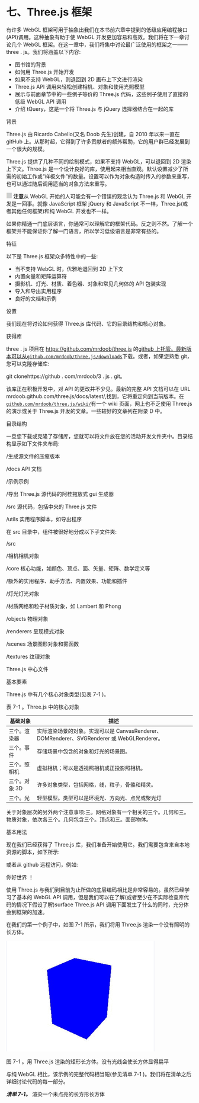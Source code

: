 # 七、Three.js 框架

有许多 WebGL 框架可用于抽象出我们在本书前六章中提到的低级应用编程接口(API)调用。这种抽象有助于使 WebGL 开发更加容易和高效。我们将在下一章讨论几个 WebGL 框架。在这一章中，我们将集中讨论最广泛使用的框架之一——three . js。我们将涵盖以下内容:

*   图书馆的背景
*   如何用 Three.js 开始开发
*   如果不支持 WebGL，则退回到 2D 画布上下文进行渲染
*   Three.js API 调用来轻松创建相机、对象和使用光照模型
*   展示与前面章节中的一些例子等价的 Three.js 代码，这些例子使用了直接的低级 WebGL API 调用
*   介绍 tQuery，这是一个将 Three.js 与 jQuery 选择器结合在一起的库

背景

Three.js 由 Ricardo Cabello(又名 Doob 先生)创建，自 2010 年以来一直在 gitHub 上。从那时起，它得到了许多贡献者的额外帮助，它的用户群已经发展到一个很大的规模。

Three.js 提供了几种不同的绘制模式，如果不支持 WebGL，可以退回到 2D 渲染上下文。Three.js 是一个设计良好的库，使用起来相当直观。默认设置减少了所需的初始工作或“样板文件”的数量。设置可以作为对象构造时传入的参数来重写，也可以通过随后调用适当的对象方法来重写。

![image](img/sq.jpg) **注意**从 WebGL 开始的人可能会有一个错误的观念认为 Three.js 和 WebGL 开发是一回事。就像 JavaScript 框架 jQuery 和 JavaScript 不一样，Three.js(或者其他任何框架)和纯 WebGL 开发也不一样。

如果你精通一门底层语言，你通常可以理解它的框架代码。反之则不然。了解一个框架并不能保证你了解一门语言，所以学习低级语言是非常有益的。

特征

以下是 Three.js 框架众多特性中的一些:

*   当不支持 WebGL 时，优雅地退回到 2D 上下文
*   内置向量和矩阵运算符
*   摄影机、灯光、材质、着色器、对象和常见几何体的 API 包装实现
*   导入和导出实用程序
*   良好的文档和示例

设置

我们现在将讨论如何获得 Three.js 库代码、它的目录结构和核心对象。

获得库

three . js 项目在 https://github.com/mrdoob/three.js 的[github 上托管。最新版本可以从](https://github.com/mrdoob/three.js)[`github.com/mrdoob/three.js/downloads`](https://github.com/mrdoob/three.js/downloads)下载。或者，如果您熟悉 git，您可以克隆存储库:

git clonehttps://github . com/mrdoob/3 . js . git。

该库正在积极开发中，对 API 的更改并不少见。最新的完整 API 文档可以在 URL mrdoob.github.com/three.js/docs/latest/,找到，它将重定向到当前版本。在[`github.com/mrdoob/three.js/wiki/`](https://github.com/mrdoob/three.js/wiki/)有一个 wiki 页面，网上也不乏使用 Three.js 的演示或关于 Three.js 开发的文章。一些较好的文章列在附录 D 中。

目录结构

一旦您下载或克隆了存储库，您就可以将文件放在您的活动开发文件夹中。目录结构显示如下文件夹布局:

/生成源文件的压缩版本

/docs API 文档

/示例示例

/导出 Three.js 源代码的阿桂拖放式 gui 生成器

/src 源代码，包括中央的 Three.js 文件

/utils 实用程序脚本，如导出程序

在 src 目录中，组件被很好地分成以下子文件夹:

/src

/相机相机对象

/core 核心功能，如颜色、顶点、面、矢量、矩阵、数学定义等

/额外的实用程序、助手方法、内置效果、功能和插件

/灯光灯光对象

/材质网格和粒子材质对象，如 Lambert 和 Phong

/objects 物理对象

/renderers 呈现模式对象

/scenes 场景图形对象和雾函数

/textures 纹理对象

Three.js 中心文件

基本要素

Three.js 中有几个核心对象类型(见表 7-1 )。

表 7-1 。Three.js 中的核心对象

| 基础对象 | 描述 |
| --- | --- |
| 三个。渲染器 | 实际渲染场景的对象。实现可以是 CanvasRenderer、DOMRenderer、SVGRenderer 或 WebGLRenderer。 |
| 三个。事件 | 存储场景中包含的对象和灯光的场景图。 |
| 三个。照相机 | 虚拟相机；可以是透视照相机或正投影照相机。 |
| 三个。对象 3D | 许多对象类型，包括网格，线，粒子，骨骼和精灵。 |
| 三个。光 | 轻型模型。类型可以是环境光、方向光、点光或聚光灯 |

关于对象层次的另外两个注意事项:三。网格对象有一个相关的三个。几何和三。物质对象，依次各三个。几何包含三个。顶点和三。面部物体。

基本用法

现在我们已经获得了 Three.js 库，我们准备开始使用它。我们需要包含来自本地资源的脚本，如下所示:

或者从 github 远程访问，例如:

你好世界 ！

使用 Three.js 与我们到目前为止所做的底层编码相比是非常容易的。虽然已经学习了基本的 WebGL API 调用，但是我们可以在了解(或者至少在不实际检查库代码的情况下假设了解)surface Three.js API 调用下面发生了什么的同时，充分体会到框架的加速。

在我们的第一个例子中，如图 7-1 所示，我们将用 Three.js 渲染一个没有照明的长方体。

![9781430239963_Fig07-01.jpg](img/9781430239963_Fig07-01.jpg)

图 7-1 。用 Three.js 渲染的矩形长方体。没有光线会使长方体显得扁平

与纯 WebGL 相比，该示例的完整代码相当短(参见清单 7-1 )。我们将在清单之后详细讨论代码的每一部分。

***清单 7-1。*** 渲染一个未点亮的长方形长方体

<title>Three.js 立方体测试</title>